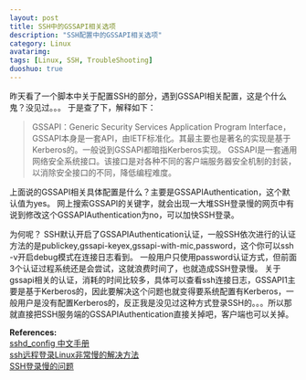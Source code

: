 ```yaml
---
layout: post
title: SSH中的GSSAPI相关选项
description: "SSH配置中的GSSAPI相关选项"
category: Linux
avatarimg:
tags: [Linux, SSH, TroubleShooting]
duoshuo: true
---
```

昨天看了一个脚本中关于配置SSH的部分，遇到GSSAPI相关配置，这是个什么鬼？没见过。。。
于是查了下，解释如下：
> GSSAPI：Generic Security Services Application Program Interface，GSSAPI本身是一套API，由IETF标准化。其最主要也是著名的实现是基于Kerberos的。一般说到GSSAPI都暗指Kerberos实现。
> GSSAPI是一套通用网络安全系统接口。该接口是对各种不同的客户端服务器安全机制的封装，以消除安全接口的不同，降低编程难度。

上面说的GSSAPI相关具体配置是什么？主要是GSSAPIAuthentication，这个默认值为yes。
网上搜索GSSAPI的关键字，就会出现一大堆SSH登录慢的网页中有说到修改这个GSSAPIAuthentication为no，可以加快SSH登录。

为何呢？
SSH默认开启了GSSAPIAuthentication认证，一般SSH依次进行的认证方法的是publickey,gssapi-keyex,gssapi-with-mic,password，这个你可以ssh -v开启debug模式在连接日志看到。
一般用户只使用password认证方式，但前面3个认证过程系统还是会尝试，这就浪费时间了，也就造成SSH登录慢。
关于gssapi相关的认证，消耗的时间比较多，具体可以查看ssh连接日志，GSSAPI1主要是基于Kerberos的，因此要解决这个问题也就变得要系统配置有Kerberos，一般用户是没有配置Kerberos的，反正我是没见过这种方式登录SSH的。。。所以那就直接把SSH服务端的GSSAPIAuthentication直接关掉吧，客户端也可以关掉。

**References:**  
[sshd_config 中文手册](http://www.jinbuguo.com/openssh/sshd_config.html)  
[ssh远程登录Linux非常慢的解决方法](http://blog.useasp.net/archive/2014/05/19/solved-the-problem-of-ssh-client-such-as-putty-remote-login-linux-very-slowly.aspx)  
[SSH登录慢的问题](http://m.oschina.net/blog/137432)
